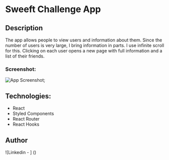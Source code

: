 # Sweeft Challenge App



## Description

The app allows people to view users and information about them.
Since the number of users is very large, I bring information in parts. I use infinite scroll for this. Clicking on each user opens a new page with full information and a list of their friends.

### Screenshot: 
![App Screenshot](/src/components/assets/app-screenshot.jpg);

## Technologies: 
 - React
 - Styled Components
 - React Router
 - React Hooks

## Author
![Linkedin - ] ()